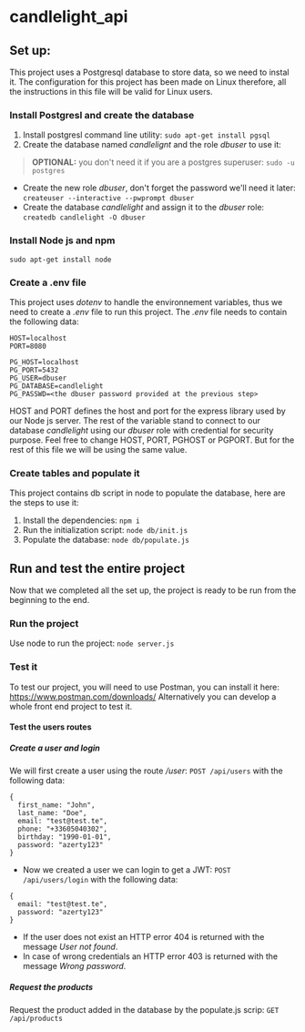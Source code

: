 # candlelight_api

## Set up:
This project uses a Postgresql database to store data, so we need to instal it.
The configuration for this project has been made on Linux therefore, all the instructions in this file will be valid for Linux users.

### Install Postgresl and create the database
1. Install postgresl command line utility: `sudo apt-get install pgsql`
2. Create the database named *candlelignt* and the role *dbuser* to use it:
>**OPTIONAL:** you don't need it if you are a postgres superuser: `sudo -u postgres`
  - Create the new role *dbuser*, don't forget the password we'll need it later: `createuser --interactive --pwprompt dbuser`
  - Create the database *candlelight* and assign it to the *dbuser* role:  `createdb candlelight -O dbuser`

### Install Node js and npm
`sudo apt-get install node`

### Create a .env file
This project uses *dotenv* to handle the environnement variables, thus we need to create a *.env* file to run this project.
The *.env* file needs to contain the following data:
```
HOST=localhost
PORT=8080

PG_HOST=localhost
PG_PORT=5432
PG_USER=dbuser
PG_DATABASE=candlelight
PG_PASSWD=<the dbuser password provided at the previous step>
```
HOST and PORT defines the host and port for the express library used by our Node js server.
The rest of the variable stand to connect to our database *candlelight* using our *dbuser* role with credential for security purpose.
Feel free to change HOST, PORT, PGHOST or PGPORT. But for the rest of this file we will be using the same value.

### Create tables and populate it
This project contains db script in node to populate the database, here are the steps to use it:
1. Install the dependencies: `npm i`
2. Run the initialization script: `node db/init.js`
3. Populate the database: `node db/populate.js`


## Run and test the entire project
Now that we completed all the set up, the project is ready to be run from the beginning to the end.

### Run the project
Use node to run the project: `node server.js`

### Test it
To test our project, you will need to use Postman, you can install it here: https://www.postman.com/downloads/
Alternatively you can develop a whole front end project to test it.

#### Test the users routes

##### Create a user and login
We will first create a user using the route */user*: `POST /api/users` with the following data:
```
{
  first_name: "John",
  last_name: "Doe",
  email: "test@test.te",
  phone: "+33605040302",
  birthday: "1990-01-01",
  password: "azerty123"
}
```
- Now we created a user we can login to get a JWT: `POST /api/users/login` with the following data:
```
{
  email: "test@test.te",
  password: "azerty123"
}
```
- If the user does not exist an HTTP error 404 is returned with the message *User not found*.
- In case of wrong credentials an HTTP error 403 is returned with the message *Wrong password*.

##### Request the products
Request the product added in the database by the populate.js scrip:
`GET /api/products`
